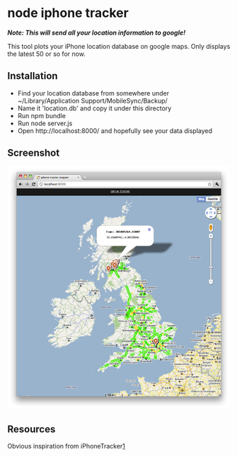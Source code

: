 # node iphone tracker

***Note: This will send all your location information to google!***

This tool plots your iPhone location database on google maps. Only displays the
latest 50 or so for now.

## Installation

- Find your location database from somewhere under ~/Library/Application Support/MobileSync/Backup/
- Name it 'location.db' and copy it under this directory
- Run npm bundle
- Run node server.js
- Open http://localhost:8000/ and hopefully see your data displayed

## Screenshot

![map](https://github.com/gaving/node-iphone-tracker/raw/master/site/1.png)

## Resources

Obvious inspiration from iPhoneTracker[1]

[1]: https://github.com/petewarden/iPhoneTracker "iPhoneTracker"
